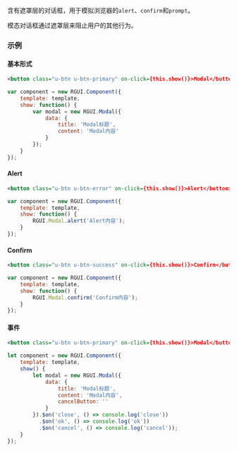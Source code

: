 含有遮罩层的对话框，用于模拟浏览器的`alert`、`confirm`和`prompt`。

模态对话框通过遮罩层来阻止用户的其他行为。

### 示例
#### 基本形式

<div class="m-example"></div>

```xml
<button class="u-btn u-btn-primary" on-click={this.show()}>Modal</button>
```

```javascript
var component = new RGUI.Component({
    template: template,
    show: function() {
        var modal = new RGUI.Modal({
            data: {
                title: 'Modal标题',
                content: 'Modal内容'
            }
        });
    }
});
```

#### Alert

<div class="m-example"></div>

```xml
<button class="u-btn u-btn-error" on-click={this.show()}>Alert</button>
```

```javascript
var component = new RGUI.Component({
    template: template,
    show: function() {
        RGUI.Modal.alert('Alert内容');
    }
});
```

#### Confirm

<div class="m-example"></div>

```xml
<button class="u-btn u-btn-success" on-click={this.show()}>Confirm</button>
```

```javascript
var component = new RGUI.Component({
    template: template,
    show: function() {
        RGUI.Modal.confirm('Confirm内容');
    }
});
```

#### 事件

<div class="m-example"></div>

```xml
<button class="u-btn u-btn-primary" on-click={this.show()}>Modal</button>
```

```javascript
let component = new RGUI.Component({
    template: template,
    show() {
        let modal = new RGUI.Modal({
            data: {
                title: 'Modal标题',
                content: 'Modal内容',
                cancelButton: ''
            }
        }).$on('close', () => console.log('close'))
          .$on('ok', () => console.log('ok'))
          .$on('cancel', () => console.log('cancel'));
    }
});
```
